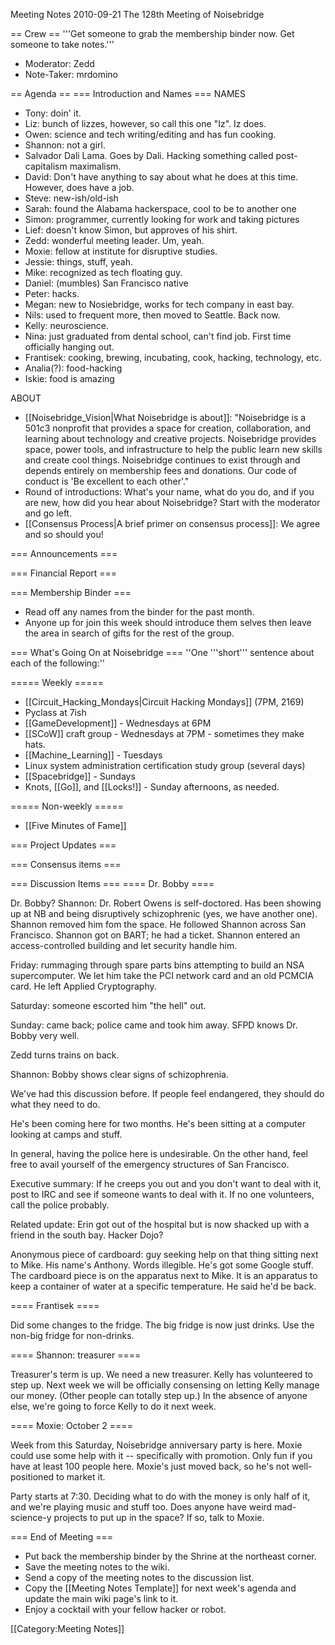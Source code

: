 Meeting Notes 2010-09-21 
 The 128th Meeting of Noisebridge

== Crew ==
'''Get someone to grab the membership binder now. Get someone to take notes.'''

* Moderator: Zedd
* Note-Taker: mrdomino

== Agenda ==
=== Introduction and Names ===
NAMES

* Tony: doin' it.
* Liz: bunch of lizzes, however, so call this one "Iz". Iz does.
* Owen: science and tech writing/editing and has fun cooking.
* Shannon: not a girl.
* Salvador Dali Lama. Goes by Dali. Hacking something called post-capitalism maximalism.
* David: Don't have anything to say about what he does at this time. However, does have a job.
* Steve: new-ish/old-ish
* Sarah: found the Alabama hackerspace, cool to be to another one
* Simon: programmer, currently looking for work and taking pictures
* Lief: doesn't know Simon, but approves of his shirt.
* Zedd: wonderful meeting leader. Um, yeah.
* Moxie: fellow at institute for disruptive studies.
* Jessie: things, stuff, yeah.
* Mike: recognized as tech floating guy.
* Daniel: (mumbles) San Francisco native
* Peter: hacks.
* Megan: new to Nosiebridge, works for tech company in east bay.
* Nils: used to frequent more, then moved to Seattle. Back now.
* Kelly: neuroscience.
* Nina: just graduated from dental school, can't find job. First time officially hanging out.
* Frantisek: cooking, brewing, incubating, cook, hacking, technology, etc.
* Analia(?): food-hacking
* Iskie: food is amazing

ABOUT

* [[Noisebridge_Vision|What Noisebridge is about]]: "Noisebridge is a 501c3 nonprofit that provides a space for creation, collaboration, and learning about technology and creative projects. Noisebridge provides space, power tools, and infrastructure to help the public learn new skills and create cool things. Noisebridge continues to exist through and depends entirely on membership fees and donations. Our code of conduct is 'Be excellent to each other'."
* Round of introductions: What's your name, what do you do, and if you are new, how did you hear about Noisebridge? Start with the moderator and go left.
* [[Consensus Process|A brief primer on consensus process]]: We agree and so should you!

=== Announcements ===

=== Financial Report ===


=== Membership Binder ===
* Read off any names from the binder for the past month.
* Anyone up for join this week should introduce them selves then leave the area in search of gifts for the rest of the group.

=== What's Going On at Noisebridge ===
''One '''short''' sentence about each of the following:''

===== Weekly =====
* [[Circuit_Hacking_Mondays|Circuit Hacking Mondays]] (7PM, 2169)
* Pyclass at 7ish
* [[GameDevelopment]] - Wednesdays at 6PM
* [[SCoW]] craft group - Wednesdays at 7PM - sometimes they make hats.
* [[Machine_Learning]] - Tuesdays
* Linux system administration certification study group (several days)
* [[Spacebridge]] - Sundays
* Knots, [[Go]], and [[Locks!]] - Sunday afternoons, as needed.

===== Non-weekly =====
* [[Five Minutes of Fame]]

=== Project Updates ===

=== Consensus items ===

=== Discussion Items ===
==== Dr. Bobby ====

Dr. Bobby? Shannon: Dr. Robert Owens is self-doctored. Has been showing up at NB and being disruptively schizophrenic (yes, we have another one). Shannon removed him fom the space. He followed Shannon across San Francisco. Shannon got on BART; he had a ticket. Shannon entered an access-controlled building and let security handle him.

Friday: rummaging through spare parts bins attempting to build an NSA supercomputer. We let him take the PCI network card and an old PCMCIA card. He left Applied Cryptography.

Saturday: someone escorted him "the hell" out.

Sunday: came back; police came and took him away. SFPD knows Dr. Bobby very well.

Zedd turns trains on back.

Shannon: Bobby shows clear signs of schizophrenia.

We've had this discussion before. If people feel endangered, they should do what they need to do.

He's been coming here for two months. He's been sitting at a computer looking at camps and stuff.

In general, having the police here is undesirable. On the other hand, feel free to avail yourself of the emergency structures of San Francisco.

Executive summary: If he creeps you out and you don't want to deal with it, post to IRC and see if someone wants to deal with it. If no one volunteers, call the police probably.

Related update: Erin got out of the hospital but is now shacked up with a friend in the south bay. Hacker Dojo?

Anonymous piece of cardboard: guy seeking help on that thing sitting next to Mike. His name's Anthony. Words illegible. He's got some Google stuff. The cardboard piece is on the apparatus next to Mike. It is an apparatus to keep a container of water at a specific temperature. He said he'd be back.

==== Frantisek ====

Did some changes to the fridge. The big fridge is now just drinks. Use the non-big fridge for non-drinks.

==== Shannon: treasurer ====

Treasurer's term is up. We need a new treasurer. Kelly has volunteered to step up. Next week we will be officially consensing on letting Kelly manage our money. (Other people can totally step up.) In the absence of anyone else, we're going to force Kelly to do it next week.

==== Moxie: October 2 ====

Week from this Saturday, Noisebridge anniversary party is here. Moxie could use some help with it -- specifically with promotion. Only fun if you have at least 100 people here. Moxie's just moved back, so he's not well-positioned to market it.

Party starts at 7:30. Deciding what to do with the money is only half of it, and we're playing music and stuff too. Does anyone have weird mad-science-y projects to put up in the space? If so, talk to Moxie.

=== End of Meeting ===
* Put back the membership binder by the Shrine at the northeast corner.
* Save the meeting notes to the wiki.
* Send a copy of the meeting notes to the discussion list.
* Copy the [[Meeting Notes Template]] for next week's agenda and update the main wiki page's link to it.
* Enjoy a cocktail with your fellow hacker or robot.

[[Category:Meeting Notes]]